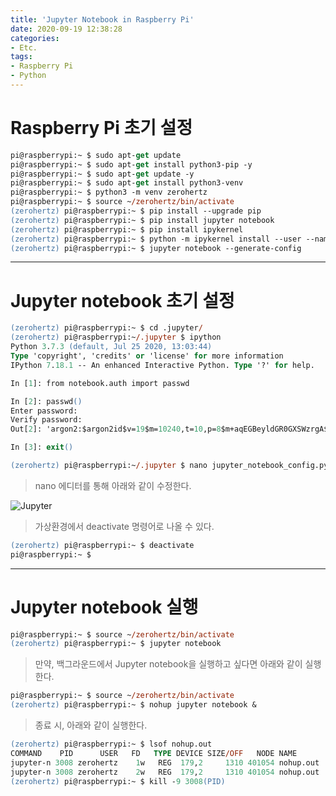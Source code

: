 ```yaml
---
title: 'Jupyter Notebook in Raspberry Pi'
date: 2020-09-19 12:38:28
categories:
- Etc.
tags:
- Raspberry Pi
- Python
---
```

# Raspberry Pi 초기 설정

~~~ps
pi@raspberrypi:~ $ sudo apt-get update
pi@raspberrypi:~ $ sudo apt-get install python3-pip -y
pi@raspberrypi:~ $ sudo apt-get update -y
pi@raspberrypi:~ $ sudo apt-get install python3-venv
pi@raspberrypi:~ $ python3 -m venv zerohertz
pi@raspberrypi:~ $ source ~/zerohertz/bin/activate
(zerohertz) pi@raspberrypi:~ $ pip install --upgrade pip
(zerohertz) pi@raspberrypi:~ $ pip install jupyter notebook
(zerohertz) pi@raspberrypi:~ $ pip install ipykernel
(zerohertz) pi@raspberrypi:~ $ python -m ipykernel install --user --name=zerohertz
(zerohertz) pi@raspberrypi:~ $ jupyter notebook --generate-config
~~~

<!-- More -->

***

# Jupyter notebook 초기 설정

~~~ps
(zerohertz) pi@raspberrypi:~ $ cd .jupyter/
(zerohertz) pi@raspberrypi:~/.jupyter $ ipython
Python 3.7.3 (default, Jul 25 2020, 13:03:44)
Type 'copyright', 'credits' or 'license' for more information
IPython 7.18.1 -- An enhanced Interactive Python. Type '?' for help.

In [1]: from notebook.auth import passwd

In [2]: passwd()
Enter password:
Verify password:
Out[2]: 'argon2:$argon2id$v=19$m=10240,t=10,p=8$m+aqEGBeyldGR0GXSWzrgA$WZwA4udVMOnjOX27aYJaBA'

In [3]: exit()

(zerohertz) pi@raspberrypi:~/.jupyter $ nano jupyter_notebook_config.py
~~~

> nano 에디터를 통해 아래와 같이 수정한다.

![Jupyter](https://user-images.githubusercontent.com/42334717/93658730-32e3d400-fa79-11ea-80dd-ed5086acd002.png)

> 가상환경에서 deactivate 명령어로 나올 수 있다.

~~~ps
(zerohertz) pi@raspberrypi:~ $ deactivate
pi@raspberrypi:~ $
~~~

***

# Jupyter notebook 실행

~~~ps
pi@raspberrypi:~ $ source ~/zerohertz/bin/activate
(zerohertz) pi@raspberrypi:~ $ jupyter notebook
~~~

> 만약, 백그라운드에서 Jupyter notebook을 실행하고 싶다면 아래와 같이 실행한다.

~~~ps
pi@raspberrypi:~ $ source ~/zerohertz/bin/activate
(zerohertz) pi@raspberrypi:~ $ nohup jupyter notebook &
~~~

> 종료 시, 아래와 같이 실행한다.

~~~ps
(zerohertz) pi@raspberrypi:~ $ lsof nohup.out
COMMAND    PID      USER   FD   TYPE DEVICE SIZE/OFF   NODE NAME
jupyter-n 3008 zerohertz    1w   REG  179,2     1310 401054 nohup.out
jupyter-n 3008 zerohertz    2w   REG  179,2     1310 401054 nohup.out
(zerohertz) pi@raspberrypi:~ $ kill -9 3008(PID)
~~~